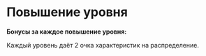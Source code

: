 # Повышение уровня
**Бонусы за каждое повышение уровня:**

Каждый уровень даёт 2 очка характеристик на распределение.